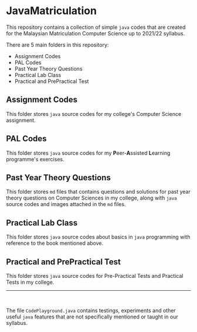 # **JavaMatriculation**

This repository contains a collection of simple `java` codes that are created for the Malaysian Matriculation Computer Science up to 2021/22 syllabus.

There are 5 main folders in this repository:

* Assignment Codes
* PAL Codes
* Past Year Theory Questions
* Practical Lab Class
* Practical and PrePractical Test

## **Assignment Codes**

This folder stores `java` source codes for my college's Computer Science assignment.

## **PAL Codes**

This folder stores `java` source codes for my **P**eer-**A**ssisted **L**earning programme's exercises.

## **Past Year Theory Questions**

This folder stores `md` files that contains questions and solutions for past year theory questions on Computer Sciences in my college, along with `java` source codes and images attached in the `md` files.

## **Practical Lab Class**

This folder stores `java` source codes about basics in `java` programming with reference to the book mentioned above.

## **Practical and PrePractical Test**

This folder stores `java` source codes for Pre-Practical Tests and Practical Tests in my college.

---

<br/>

The file `CodePlayground.java` contains testings, experiments and other useful `java` features that are not specifically mentioned or taught in our syllabus.